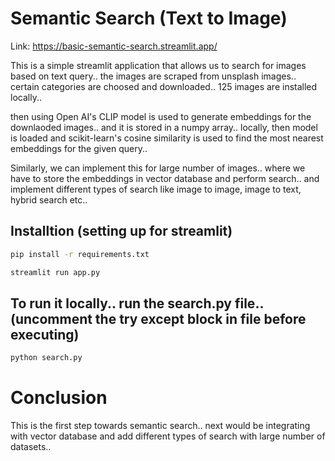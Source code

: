 # Semantic Search (Text to Image)

Link: https://basic-semantic-search.streamlit.app/

This is a simple streamlit application that allows us to search for images based on text query.. the images are scraped from unsplash images.. certain categories are choosed and downloaded.. 125 images are installed locally.. 

then using Open AI's CLIP model is used to generate embeddings for the downlaoded images.. and it is stored in a numpy array.. locally, then model is loaded and scikit-learn's cosine similarity is used to find the most nearest embeddings for the given query..

Similarly, we can implement this for large number of images.. where we have to store the embeddings in vector database and perform search.. and implement different types of search like image to image, image to text, hybrid search etc..

## Installtion (setting up for streamlit)

```bash
pip install -r requirements.txt
```
```bash
streamlit run app.py
```
 
## To run it locally.. run the search.py file.. (uncomment the try except block in file before executing)
```bash 
python search.py
```

# Conclusion
This is the first step towards semantic search.. next would be integrating with vector database and add different types of search with large number of datasets..
